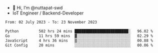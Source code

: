 - 👋 Hi, I’m @nuttapat-swd
- IoT Engineer / Backend-Developer

<!--START_SECTION:waka-->

```txt
From: 02 July 2023 - To: 23 November 2023

Python         502 hrs 24 mins ████████████████████████░   96.02 %
Go             11 hrs 59 mins  ▓░░░░░░░░░░░░░░░░░░░░░░░░   02.29 %
JavaScript     4 hrs 36 mins   ▒░░░░░░░░░░░░░░░░░░░░░░░░   00.88 %
Git Config     20 mins         ░░░░░░░░░░░░░░░░░░░░░░░░░   00.06 %
```

<!--END_SECTION:waka-->

